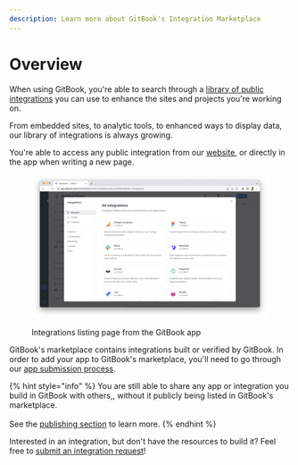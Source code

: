 ```yaml
---
description: Learn more about GitBook's Integration Marketplace
---
```


# Overview

When using GitBook, you're able to search through a [library of public integrations](https://www.gitbook.com/integrations) you can use to enhance the sites and projects you're working on.

From embedded sites, to analytic tools, to enhanced ways to display data, our library of integrations is always growing.&#x20;

You're able to access any public integration from our [website](https://www.gitbook.com/integrations), or directly in the app when writing a new page.

<figure><img src="../.gitbook/assets/Screenshot 2023-05-04 at 13.54.18.png" alt=""><figcaption><p>Integrations listing page from the GitBook app</p></figcaption></figure>

GitBook's marketplace contains integrations built or verified by GitBook. In order to add your app to GitBook's marketplace, you'll need to go through our [app submission process](submit-your-app-for-review.md).

{% hint style="info" %}
You are still able to share any app or integration you build in GitBook with others,, without it publicly being listed in GitBook's marketplace. \
\
See the [publishing section](../getting-started/publishing.md) to learn more.
{% endhint %}

Interested in an integration, but don't have the resources to build it? Feel free to [submit an integration request](https://survey.refiner.io/e61q1m-dp057m)!&#x20;

